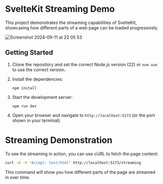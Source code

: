 # SvelteKit Streaming Demo

This project demonstrates the streaming capabilities of SvelteKit, showcasing how different parts of a web page can be loaded progressively.

![Screenshot 2024-09-11 at 22 05 53](https://github.com/user-attachments/assets/34af541c-d3ae-487a-af65-2324fc167e8c)

## Getting Started

1. Clone the repository and set the correct Node.js version (22) or `nvm use` to use the correct version.
2. Install the dependencies:

   ```
   npm install
   ```

3. Start the development server:

   ```
   npm run dev
   ```

4. Open your browser and navigate to `http://localhost:5173` (or the port shown in your terminal).

# Streaming Demonstration

To see the streaming in action, you can use cURL to fetch the page content:

```bash
curl -N -H "Accept: text/html" http://localhost:5173/streaming
```

This command will show you how different parts of the page are streamed in over time.
